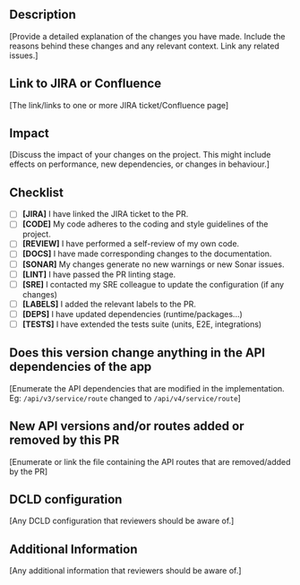 ## Description
[Provide a detailed explanation of the changes you have made. Include the reasons behind these changes and any relevant context. Link any related issues.]

## Link to JIRA or Confluence
[The link/links to one or more JIRA ticket/Confluence page]

## Impact
[Discuss the impact of your changes on the project. This might include effects on performance, new dependencies, or changes in behaviour.]

## Checklist
- [ ] **[JIRA]** I have linked the JIRA ticket to the PR.
- [ ] **[CODE]** My code adheres to the coding and style guidelines of the project.
- [ ] **[REVIEW]** I have performed a self-review of my own code.
- [ ] **[DOCS]** I have made corresponding changes to the documentation.
- [ ] **[SONAR]** My changes generate no new warnings or new Sonar issues.
- [ ] **[LINT]** I have passed the PR linting stage.
- [ ] **[SRE]** I contacted my SRE colleague to update the configuration (if any changes)
- [ ] **[LABELS]** I added the relevant labels to the PR.
- [ ] **[DEPS]** I have updated dependencies (runtime/packages...)
- [ ] **[TESTS]** I have extended the tests suite (units, E2E, integrations)

## Does this version change anything in the API dependencies of the app
[Enumerate the API dependencies that are modified in the implementation. Eg: `/api/v3/service/route` changed to `/api/v4/service/route`]

## New API versions and/or routes added or removed by this PR
[Enumerate or link the file containing the API routes that are removed/added by the PR]

## DCLD configuration
[Any DCLD configuration that reviewers should be aware of.]

## Additional Information
[Any additional information that reviewers should be aware of.]
